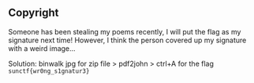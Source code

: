 ## Copyright
Someone has been stealing my poems recently, I will put the flag as my signature next time! However, I think the person covered up my signature with a weird image...

Solution: binwalk jpg for zip file > pdf2john > ctrl+A for the flag `sunctf{wr0ng_s1gnatur3}`
